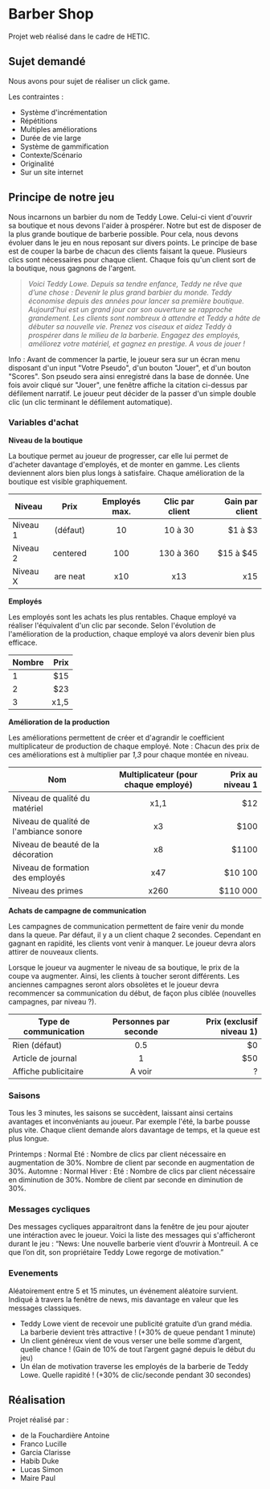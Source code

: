 # Barber Shop
Projet web réalisé dans le cadre de HETIC.

## Sujet demandé
Nous avons pour sujet de réaliser un click game.

Les contraintes :
* Système d'incrémentation
* Répétitions
* Multiples améliorations
* Durée de vie large
* Système de gammification
* Contexte/Scénario
* Originalité
* Sur un site internet

## Principe de notre jeu
Nous incarnons un barbier du nom de Teddy Lowe. Celui-ci vient d'ouvrir sa boutique et nous devons l'aider à prospérer. Notre but est de disposer de la plus grande boutique de barberie possible. Pour cela, nous devons évoluer dans le jeu en nous reposant sur divers points.
Le principe de base est de couper la barbe de chacun des clients faisant la queue. Plusieurs clics sont nécessaires pour chaque client. Chaque fois qu'un client sort de la boutique, nous gagnons de l'argent.

> *Voici Teddy Lowe. Depuis sa tendre enfance, Teddy ne rêve que d’une chose : Devenir le plus grand barbier du monde.
> Teddy économise depuis des années pour lancer sa première boutique. Aujourd’hui est un grand jour car son ouverture se rapproche grandement. Les clients sont nombreux à attendre et Teddy a hâte de débuter sa nouvelle vie.
> Prenez vos ciseaux et aidez Teddy à prospérer dans le milieu de la barberie. Engagez des employés, améliorez votre matériel, et gagnez en prestige. A vous de jouer !*

Info : Avant de commencer la partie, le joueur sera sur un écran menu disposant d'un input "Votre Pseudo", d'un bouton "Jouer", et d'un bouton "Scores". Son pseudo sera ainsi enregistré dans la base de donnée. Une fois avoir cliqué sur "Jouer", une fenêtre affiche la citation ci-dessus par défilement narratif. Le joueur peut décider de la passer d'un simple double clic (un clic terminant le défilement automatique).

### Variables d'achat
**Niveau de la boutique**

La boutique permet au joueur de progresser, car elle lui permet de d'acheter davantage d'employés, et de monter en gamme. Les clients deviennent alors bien plus longs à satisfaire. Chaque amélioration de la boutique est visible graphiquement.

| Niveau        | Prix          | Employés max.  | Clic par client | Gain par client |
| ------------- |:-------------:|:--------------:|:---------------:| ---------------:|
| Niveau 1      | (défaut)      | 10             | 10 à 30         | $1 à $3         |
| Niveau 2      | centered      | 100            | 130 à 360       | $15 à $45       |
| Niveau X      | are neat      | x10            | x13             | x15             |

**Employés**

Les employés sont les achats les plus rentables. Chaque employé va réaliser l'équivalent d'un clic par seconde. Selon l'évolution de l'amélioration de la production, chaque employé va alors devenir bien plus efficace.

| Nombre | Prix |
| ------ | ----:|
| 1      | $15  |
| 2      | $23  |
| 3      | x1,5 |

**Amélioration de la production**

Les améliorations permettent de créer et d'agrandir le coefficient multiplicateur de production de chaque employé.
Note : Chacun des prix de ces améliorations est à multiplier par *1,3* pour chaque montée en niveau.

| Nom                                    | Multiplicateur (pour chaque employé) | Prix au niveau 1 |
| -------------------------------------- |:------------------------------------:| ----------------:|
| Niveau de qualité du matériel          | x1,1                                 | $12              |
| Niveau de qualité de l'ambiance sonore | x3                                   | $100             |
| Niveau de beauté de la décoration      | x8                                   | $1100            |
| Niveau de formation des employés       | x47                                  | $10 100          |
| Niveau des primes                      | x260                                 | $110 000         |

**Achats de campagne de communication**

Les campagnes de communication permettent de faire venir du monde dans la queue. Par défaut, il y a un client chaque 2 secondes. Cependant en gagnant en rapidité, les clients vont venir à manquer. Le joueur devra alors attirer de nouveaux clients.

Lorsque le joueur va augmenter le niveau de sa boutique, le prix de la coupe va augmenter. Ainsi, les clients à toucher seront différents. Les anciennes campagnes seront alors obsolètes et le joueur devra recommencer sa communication du début, de façon plus ciblée (nouvelles campagnes, par niveau ?).

| Type de communication   | Personnes par seconde | Prix (exclusif niveau 1) |
| ----------------------- |:---------------------:| ------------------------:|
| Rien (défaut)           | 0.5                   | $0                       |
| Article de journal      | 1                     | $50                      |
| Affiche publicitaire    | A voir                | ?                        |

### Saisons

Tous les 3 minutes, les saisons se succèdent, laissant ainsi certains avantages et inconvéniants au joueur. Par exemple l'été, la barbe pousse plus vite. Chaque client demande alors davantage de temps, et la queue est plus longue.

Printemps : Normal
Eté : Nombre de clics par client nécessaire en augmentation de 30%. Nombre de client par seconde en augmentation de 30%.
Automne : Normal
Hiver : Eté : Nombre de clics par client nécessaire en diminution de 30%. Nombre de client par seconde en diminution de 30%.

### Messages cycliques

Des messages cycliques apparaitront dans la fenêtre de jeu pour ajouter une intéraction avec le joueur. Voici la liste des messages qui s'afficheront durant le jeu :
“News: Une nouvelle barberie vient d’ouvrir à Montreuil. A ce que l’on dit, son propriétaire Teddy Lowe regorge de motivation.”

### Evenements

Aléatoirement entre 5 et 15 minutes, un événement aléatoire survient. Indiqué à travers la fenêtre de news, mis davantage en valeur que les messages classiques.

* Teddy Lowe vient de recevoir une publicité gratuite d’un grand média. La barberie devient très attractive ! (+30% de queue pendant 1 minute)
* Un client généreux vient de vous verser une belle somme d’argent, quelle chance ! (Gain de 10% de tout l’argent gagné depuis le début du jeu)
* Un élan de motivation traverse les employés de la barberie de Teddy Lowe. Quelle rapidité ! (+30% de clic/seconde pendant 30 secondes)

## Réalisation
Projet réalisé par :
* de la Fouchardière Antoine
* Franco Lucille
* Garcia Clarisse
* Habib Duke
* Lucas Simon
* Maire Paul